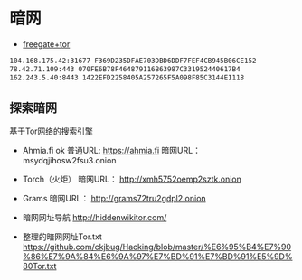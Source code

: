 # 暗网
- [freegate+tor](http://baijiahao.baidu.com/s?id=1562551209413379&wfr=spider&for=pc)

``` bash
104.168.175.42:31677 F369D235DFAE703DBD6DDF7FEF4CB945B06CE152
78.42.71.109:443 070FE6B78F464879116B63987C331952440617B4
162.243.5.40:8443 1422EFD2258405A257265F5A098F85C3144E1118
```
## 探索暗网
基于Tor网络的搜索引擎
- Ahmia.fi ok
普通URL: https://ahmia.fi
暗网URL： msydqjihosw2fsu3.onion

- Torch（火炬）
暗网URL： http://xmh5752oemp2sztk.onion

- Grams
暗网URL： http://grams72tru2gdpl2.onion

- 暗网网址导航
http://hiddenwikitor.com/

- 整理的暗网网址Tor.txt
https://github.com/ckjbug/Hacking/blob/master/%E6%95%B4%E7%90%86%E7%9A%84%E6%9A%97%E7%BD%91%E7%BD%91%E5%9D%80Tor.txt
